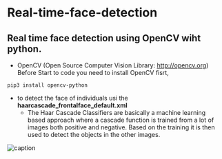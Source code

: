 # Real-time-face-detection

## Real time face detection using OpenCV wiht python.

* OpenCV (Open Source Computer Vision Library: http://opencv.org)
Before Start to code you need to install OpenCV fisrt,
```
pip3 install opencv-python

```
* to detect the face of individuals usi the **haarcascade_frontalface_default.xml**
  * The Haar Cascade Classifiers are basically a machine learning based approach where a cascade function is trained from a lot of images both positive and negative. Based on the training it is then used to detect the objects in the other images.

![caption](face_detection.gif)
